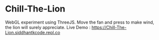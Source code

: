 # Chill-The-Lion
WebGL experiment using ThreeJS. Move the fan and press to make wind, the lion will surely appreciate.
Live Demo : https://Chill-The-Lion.siddhantkcode.repl.co
